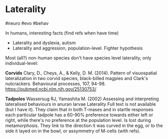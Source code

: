 # Laterality

#neuro #evo #behav

In humans, interesting facts (find refs when have time)
* Laterality and dyslexia, autism
* Laterality and aggression, population-level. Fighter hypothesis

Most (all?) non-human species don't have species level laterality, only individual-level:

**Corvids**
Clary, D., Cheys, A., & Kelly, D. M. (2014). Pattern of visuospatial lateralization in two corvid species, black-billed magpies and Clark's nutcrackers. Behavioural processes, 107, 94-98. https://pubmed.ncbi.nlm.nih.gov/25130753/

**Tadpoles**
Wassersug RJ, Yamashita M. (2002) Assessing and interpreting lateralised behaviours in anuran larvae  Laterality
Full text is not available (but I have it). They claim that in both T-mases and in startle responses each particular tadpole has a 60-90% preference towards either left or right, while there's no preference at the population level. Is lost during metamorphosis. They link to the direction it was curved in the egg, or to the side it layed on in the bowl, or assymmetry of M-cells (with refs).